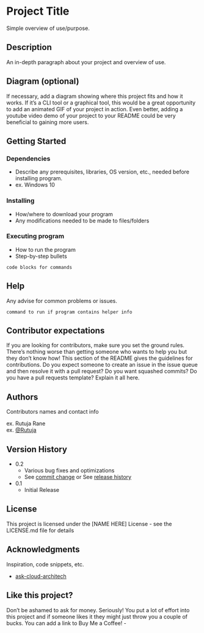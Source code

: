 # Project Title

Simple overview of use/purpose.

## Description

An in-depth paragraph about your project and overview of use.

## Diagram (optional)

If necessary, add a diagram showing where this project fits and how it works. If it’s a CLI tool or a graphical tool, this would be a great opportunity to add an animated GIF of your project in action. Even better, adding a youtube video demo of your project to your README could be very beneficial to gaining more users.

## Getting Started

### Dependencies

* Describe any prerequisites, libraries, OS version, etc., needed before installing program.
* ex. Windows 10

### Installing

* How/where to download your program
* Any modifications needed to be made to files/folders

### Executing program

* How to run the program
* Step-by-step bullets
```
code blocks for commands
```

## Help

Any advise for common problems or issues.
```
command to run if program contains helper info
```

## Contributor expectations
If you are looking for contributors, make sure you set the ground rules. There’s nothing worse than getting someone who wants to help you but they don’t know how! This section of the README gives the guidelines for contributions. Do you expect someone to create an issue in the issue queue and then resolve it with a pull request? Do you want squashed commits? Do you have a pull requests template? Explain it all here.
## Authors

Contributors names and contact info

ex. Rutuja Rane  
ex. [@Rutuja](https://www.linkedin.com/in/rutuja-rane-2a7682232/)

## Version History

* 0.2
    * Various bug fixes and optimizations
    * See [commit change]() or See [release history]()
* 0.1
    * Initial Release

## License

This project is licensed under the [NAME HERE] License - see the LICENSE.md file for details

## Acknowledgments

Inspiration, code snippets, etc.
* [ask-cloud-architech](hhttps://www.youtube.com/watch?v=E6NO0rgFub4)


## Like this project?

Don’t be ashamed to ask for money. Seriously! You put a lot of effort into this project and if someone likes it they might just throw you a couple of bucks. You can add a link to Buy Me a Coffee! - 